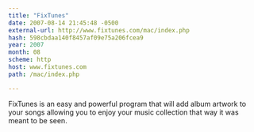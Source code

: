 ```yaml
---
title: "FixTunes"
date: 2007-08-14 21:45:48 -0500
external-url: http://www.fixtunes.com/mac/index.php
hash: 598cbdaa140f8457af09e75a206fcea9
year: 2007
month: 08
scheme: http
host: www.fixtunes.com
path: /mac/index.php

---
```


FixTunes is an easy and powerful program that will add album artwork to your songs allowing you to enjoy your music collection that way it was meant to be seen.

